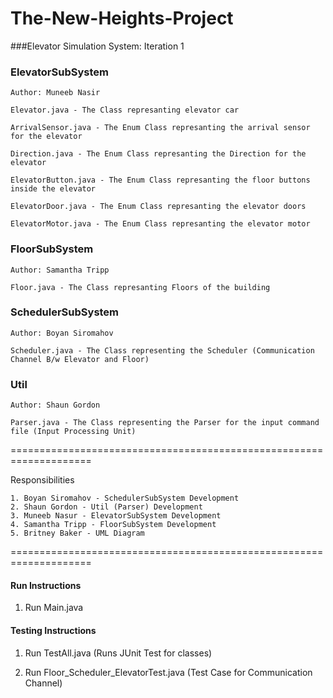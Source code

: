# The-New-Heights-Project

###Elevator Simulation System: Iteration 1


### ElevatorSubSystem
    Author: Muneeb Nasir
    
    Elevator.java - The Class represanting elevator car
		
	ArrivalSensor.java - The Enum Class represanting the arrival sensor for the elevator 
	
	Direction.java - The Enum Class represanting the Direction for the elevator 
    	    
    ElevatorButton.java - The Enum Class represanting the floor buttons inside the elevator 
    
    ElevatorDoor.java - The Enum Class represanting the elevator doors 
           
    ElevatorMotor.java - The Enum Class represanting the elevator motor 

   
### FloorSubSystem
	Author: Samantha Tripp
	
	Floor.java - The Class represanting Floors of the building
	    
			
### SchedulerSubSystem
    Author: Boyan Siromahov
    
    Scheduler.java - The Class representing the Scheduler (Communication Channel B/w Elevator and Floor)

### Util
    Author: Shaun Gordon
        
    Parser.java - The Class representing the Parser for the input command file (Input Processing Unit)
    
====================================================================

Responsibilities

    1. Boyan Siromahov - SchedulerSubSystem Development 
    2. Shaun Gordon - Util (Parser) Development
    3. Muneeb Nasur - ElevatorSubSystem Development
    4. Samantha Tripp - FloorSubSystem Development
    5. Britney Baker - UML Diagram
    
====================================================================

#### Run Instructions

1. Run Main.java

#### Testing Instructions

1. Run TestAll.java (Runs JUnit Test for classes)

2. Run Floor_Scheduler_ElevatorTest.java (Test Case for Communication Channel)



